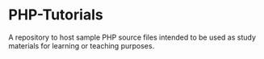 # PHP-Tutorials
A repository to host sample PHP source files intended to be used as study materials for learning or teaching purposes.
